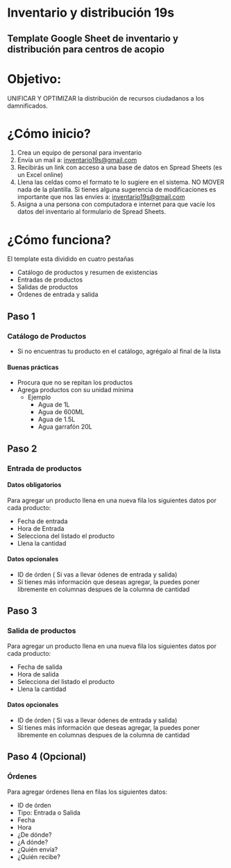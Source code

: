 # Inventario y distribución 19s
## Template Google Sheet de inventario y distribución para centros de acopio 

# Objetivo: 
UNIFICAR Y OPTIMIZAR  la distribución de recursos ciudadanos a los damnificados.

# ¿Cómo inicio?
1. Crea un equipo de personal para inventario
2. Envía un mail a: inventario19s@gmail.com
3. Recibirás un link con acceso a una base de datos en Spread Sheets (es un Excel online)
4. Llena las celdas como el formato te lo sugiere en el sistema. NO MOVER nada de la plantilla. Si tienes alguna sugerencia de modificaciones es importante que nos las envíes a: inventario19s@gmail.com
5. Asigna a una persona con computadora e internet para que vacíe los datos del inventario al formulario de Spread Sheets. 

# ¿Cómo funciona?

El template esta dividido en cuatro pestañas 
* Catálogo de productos y resumen de existencias
* Entradas de productos
* Salidas de productos
* Órdenes de entrada y salida

## Paso 1
### Catálogo de Productos
* Si no encuentras tu producto en el catálogo, agrégalo al final de la lista
#### Buenas prácticas
* Procura que no se repitan los productos
* Agrega productos con su unidad mínima 
  * Ejemplo
    * Agua de 1L
    * Agua de 600ML
    * Agua de 1.5L
    * Agua garrafón 20L

## Paso 2
### Entrada de productos

#### Datos obligatorios
Para agregar un producto llena en una nueva fila los siguientes datos por cada producto:
* Fecha de entrada
* Hora de Entrada 
* Selecciona del listado el producto
* Llena la cantidad 

#### Datos opcionales 
* ID de órden ( Si vas a llevar ódenes de entrada y salida) 
* Sí tienes más información que deseas agregar, la puedes poner libremente en columnas despues de la columna de cantidad 

## Paso 3
### Salida de productos
Para agregar un producto llena en una nueva fila los siguientes datos por cada producto:
* Fecha de salida
* Hora de salida
* Selecciona del listado el producto
* Llena la cantidad 

#### Datos opcionales 
* ID de órden ( Si vas a llevar ódenes de entrada y salida) 
* Sí tienes más información que deseas agregar, la puedes poner libremente en columnas despues de la columna de cantidad 

## Paso 4 (Opcional) 
### Órdenes
Para agregar órdenes llena en filas los siguientes datos:
* ID de órden
* Tipo: Entrada o Salida
* Fecha
* Hora
* ¿De dónde?
* ¿A dónde?
* ¿Quién envía?
* ¿Quién recibe?




